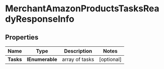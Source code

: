 # MerchantAmazonProductsTasksReadyResponseInfo


## Properties

| Name | Type | Description | Notes |
|------------ | ------------- | ------------- | -------------|
**Tasks** | **IEnumerable<MerchantAmazonProductsTasksReadyTaskInfo>** | array of tasks |[optional]|